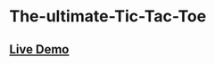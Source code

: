 # The-ultimate-Tic-Tac-Toe

## [Live Demo](https://abdelrahmanlatif04.github.io/The-ultimate-Tic-Tac-Toe/dist/index.html)
